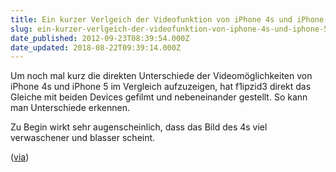 ```yaml
---
title: Ein kurzer Verlgeich der Videofunktion von iPhone 4s und iPhone 5
slug: ein-kurzer-verlgeich-der-videofunktion-von-iphone-4s-und-iphone-5
date_published: 2012-09-23T08:39:54.000Z
date_updated: 2018-08-22T09:39:14.000Z
---
```


Um noch mal kurz die direkten Unterschiede der Videomöglichkeiten von iPhone 4s und iPhone 5 im Vergleich aufzuzeigen, hat f1ipzid3 direkt das Gleiche mit beiden Devices gefilmt und nebeneinander gestellt. So kann man Unterschiede erkennen. 

Zu Begin wirkt sehr augenscheinlich, dass das Bild des 4s viel verwaschener und blasser scheint.

([via](http://www.macrumors.com/2012/09/21/iphone-5-vs-iphone-4s-video-comparison/))
